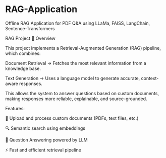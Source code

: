 # RAG-Application
Offline RAG Application for PDF Q&amp;A using LLaMa, FAISS, LangChain, Sentence-Transformers 

RAG Project
🚀 Overview

This project implements a Retrieval-Augmented Generation (RAG) pipeline, which combines:

Document Retrieval → Fetches the most relevant information from a knowledge base.

Text Generation → Uses a language model to generate accurate, context-aware responses.

This allows the system to answer questions based on custom documents, making responses more reliable, explainable, and source-grounded.

 Features:

📄 Upload and process custom documents (PDFs, text files, etc.)

🔍 Semantic search using embeddings

🤖 Question Answering powered by LLM

⚡ Fast and efficient retrieval pipeline
